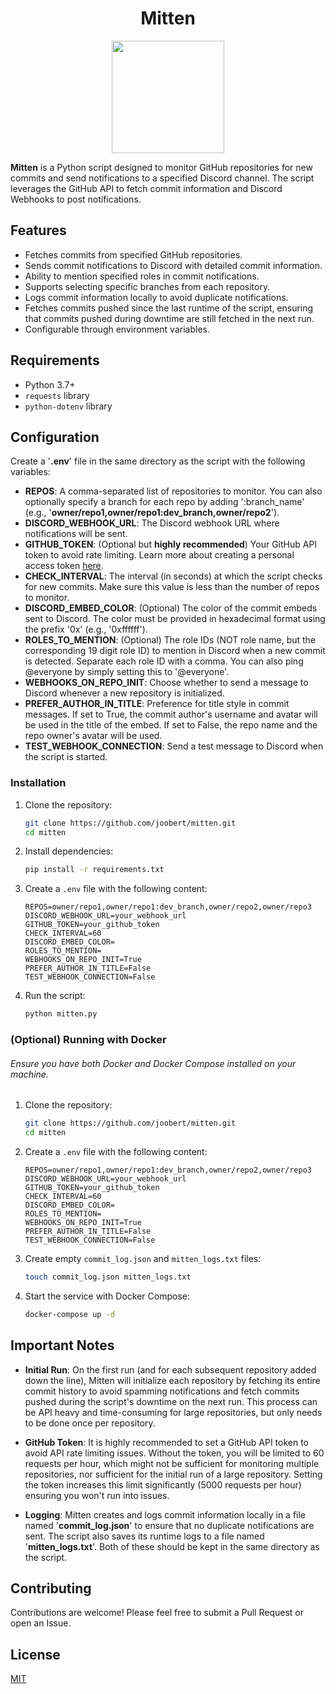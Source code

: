<h1 align="center">
  Mitten
</h1>

<p align="center">
  <img width="180" height="180" src="https://i.imgur.com/ptCgBYk.png">
</p>

**Mitten** is a Python script designed to monitor GitHub repositories for new commits and send notifications to a specified Discord channel. The script leverages the GitHub API to fetch commit information and Discord Webhooks to post notifications.

## Features

- Fetches commits from specified GitHub repositories.
- Sends commit notifications to Discord with detailed commit information.
- Ability to mention specified roles in commit notifications.
- Supports selecting specific branches from each repository.
- Logs commit information locally to avoid duplicate notifications.
- Fetches commits pushed since the last runtime of the script, ensuring that commits pushed during downtime are still fetched in the next run.
- Configurable through environment variables.

## Requirements

- Python 3.7+
- `requests` library
- `python-dotenv` library

## Configuration
Create a '**.env**' file in the same directory as the script with the following variables:
- **REPOS**: A comma-separated list of repositories to monitor. You can also optionally specify a branch for each repo by adding ':branch_name' (e.g., '**owner/repo1,owner/repo1:dev_branch,owner/repo2**').
- **DISCORD_WEBHOOK_URL**: The Discord webhook URL where notifications will be sent.
- **GITHUB_TOKEN**: (Optional but **highly recommended**) Your GitHub API token to avoid rate limiting. Learn more about creating a personal access token [here](https://docs.github.com/en/authentication/keeping-your-account-and-data-secure/managing-your-personal-access-tokens).
- **CHECK_INTERVAL**: The interval (in seconds) at which the script checks for new commits. Make sure this value is less than the number of repos to monitor.
- **DISCORD_EMBED_COLOR**: (Optional) The color of the commit embeds sent to Discord. The color must be provided in hexadecimal format using the prefix '0x' (e.g., '0xffffff').
- **ROLES_TO_MENTION**: (Optional) The role IDs (NOT role name, but the corresponding 19 digit role ID) to mention in Discord when a new commit is detected. Separate each role ID with a comma. You can also ping @everyone by simply setting this to '@everyone'.
- **WEBHOOKS_ON_REPO_INIT**: Choose whether to send a message to Discord whenever a new repository is initialized.
- **PREFER_AUTHOR_IN_TITLE**: Preference for title style in commit messages. If set to True, the commit author's username and avatar will be used in the title of the embed. If set to False, the repo name and the repo owner's avatar will be used.
- **TEST_WEBHOOK_CONNECTION**: Send a test message to Discord when the script is started.

### Installation

1. Clone the repository:
    ```sh
    git clone https://github.com/joobert/mitten.git
    cd mitten
    ```

2. Install dependencies:
    ```sh
    pip install -r requirements.txt
    ```

3. Create a `.env` file with the following content:
    ```env
    REPOS=owner/repo1,owner/repo1:dev_branch,owner/repo2,owner/repo3
    DISCORD_WEBHOOK_URL=your_webhook_url
    GITHUB_TOKEN=your_github_token
    CHECK_INTERVAL=60
    DISCORD_EMBED_COLOR=
    ROLES_TO_MENTION=
    WEBHOOKS_ON_REPO_INIT=True
    PREFER_AUTHOR_IN_TITLE=False
    TEST_WEBHOOK_CONNECTION=False
    ```

4. Run the script:
    ```sh
    python mitten.py
    ```

### (Optional) Running with Docker

###### Ensure you have both Docker and Docker Compose installed on your machine.

1. Clone the repository:
    ```sh
    git clone https://github.com/joobert/mitten.git
    cd mitten
    ```

2. Create a `.env` file with the following content:
    ```env
    REPOS=owner/repo1,owner/repo1:dev_branch,owner/repo2,owner/repo3
    DISCORD_WEBHOOK_URL=your_webhook_url
    GITHUB_TOKEN=your_github_token
    CHECK_INTERVAL=60
    DISCORD_EMBED_COLOR=
    ROLES_TO_MENTION=
    WEBHOOKS_ON_REPO_INIT=True
    PREFER_AUTHOR_IN_TITLE=False
    TEST_WEBHOOK_CONNECTION=False
    ```

3. Create empty `commit_log.json` and `mitten_logs.txt` files:
    ```sh
    touch commit_log.json mitten_logs.txt
    ```

4. Start the service with Docker Compose:
    ```sh
    docker-compose up -d
    ```

## Important Notes

- **Initial Run**: On the first run (and for each subsequent repository added down the line), Mitten will initialize each repository by fetching its entire commit history to avoid spamming notifications and fetch commits pushed during the script's downtime on the next run. This process can be API heavy and time-consuming for large repositories, but only needs to be done once per repository.

- **GitHub Token**: It is highly recommended to set a GitHub API token to avoid API rate limiting issues. Without the token, you will be limited to 60 requests per hour, which might not be sufficient for monitoring multiple repositories, nor sufficient for the initial run of a large repository. Setting the token increases this limit significantly (5000 requests per hour) ensuring you won't run into issues.

- **Logging**: Mitten creates and logs commit information locally in a file named '**commit_log.json**' to ensure that no duplicate notifications are sent. The script also saves its runtime logs to a file named '**mitten_logs.txt**'. Both of these should be kept in the same directory as the script.

## Contributing

Contributions are welcome! Please feel free to submit a Pull Request or open an Issue.

## License

[MIT](https://choosealicense.com/licenses/mit/)
